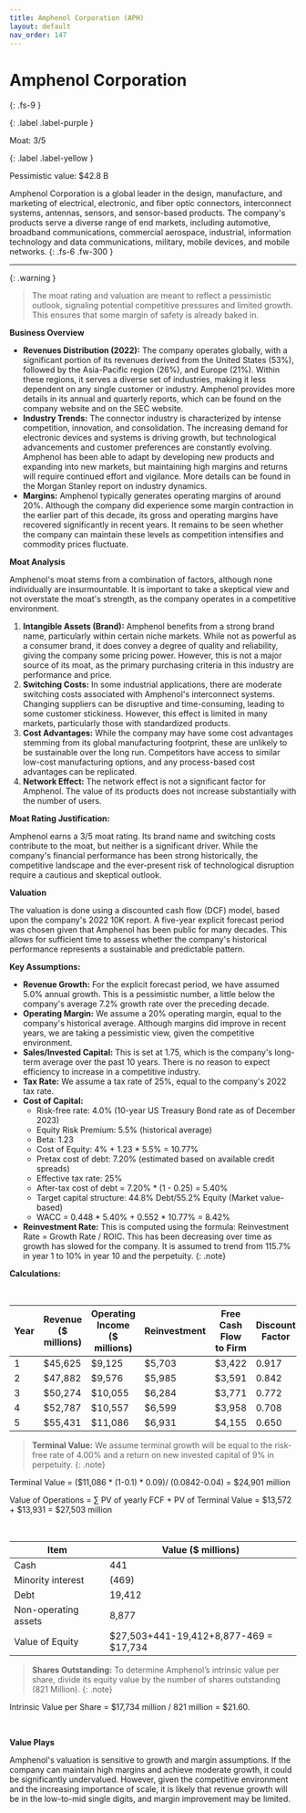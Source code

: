 ```yaml
---
title: Amphenol Corporation (APH)
layout: default
nav_order: 147
---
```


# Amphenol Corporation
{: .fs-9 }

{: .label .label-purple }

Moat: 3/5

{: .label .label-yellow }

Pessimistic value: $42.8 B

Amphenol Corporation is a global leader in the design, manufacture, and marketing of electrical, electronic, and fiber optic connectors, interconnect systems, antennas, sensors, and sensor-based products. The company's products serve a diverse range of end markets, including automotive, broadband communications, commercial aerospace, industrial, information technology and data communications, military, mobile devices, and mobile networks.
{: .fs-6 .fw-300 }

---

{: .warning } 
>The moat rating and valuation are meant to reflect a pessimistic outlook, signaling potential competitive pressures and limited growth. This ensures that some margin of safety is already baked in.

**Business Overview**

* **Revenues Distribution (2022):**  The company operates globally, with a significant portion of its revenues derived from the United States (53%), followed by the Asia-Pacific region (26%), and Europe (21%).  Within these regions, it serves a diverse set of industries, making it less dependent on any single customer or industry.  Amphenol provides more details in its annual and quarterly reports, which can be found on the company website and on the SEC website.
* **Industry Trends:** The connector industry is characterized by intense competition, innovation, and consolidation.  The increasing demand for electronic devices and systems is driving growth, but technological advancements and customer preferences are constantly evolving.  Amphenol has been able to adapt by developing new products and expanding into new markets, but maintaining high margins and returns will require continued effort and vigilance.  More details can be found in the Morgan Stanley report on industry dynamics.
* **Margins:** Amphenol typically generates operating margins of around 20%. Although the company did experience some margin contraction in the earlier part of this decade, its gross and operating margins have recovered significantly in recent years. It remains to be seen whether the company can maintain these levels as competition intensifies and commodity prices fluctuate.

**Moat Analysis**

Amphenol's moat stems from a combination of factors, although none individually are insurmountable. It is important to take a skeptical view and not overstate the moat's strength, as the company operates in a competitive environment.

1. **Intangible Assets (Brand):**  Amphenol benefits from a strong brand name, particularly within certain niche markets. While not as powerful as a consumer brand, it does convey a degree of quality and reliability, giving the company some pricing power.  However, this is not a major source of its moat, as the primary purchasing criteria in this industry are performance and price.
2. **Switching Costs:**  In some industrial applications, there are moderate switching costs associated with Amphenol's interconnect systems.  Changing suppliers can be disruptive and time-consuming, leading to some customer stickiness.  However, this effect is limited in many markets, particularly those with standardized products.
3. **Cost Advantages:** While the company may have some cost advantages stemming from its global manufacturing footprint, these are unlikely to be sustainable over the long run.  Competitors have access to similar low-cost manufacturing options, and any process-based cost advantages can be replicated.
4. **Network Effect:**  The network effect is not a significant factor for Amphenol.  The value of its products does not increase substantially with the number of users.

**Moat Rating Justification:**

Amphenol earns a 3/5 moat rating. Its brand name and switching costs contribute to the moat, but neither is a significant driver. While the company's financial performance has been strong historically, the competitive landscape and the ever-present risk of technological disruption require a cautious and skeptical outlook.

**Valuation**

The valuation is done using a discounted cash flow (DCF) model, based upon the company's 2022 10K report. A five-year explicit forecast period was chosen given that Amphenol has been public for many decades. This allows for sufficient time to assess whether the company's historical performance represents a sustainable and predictable pattern.

**Key Assumptions:**

* **Revenue Growth:**  For the explicit forecast period, we have assumed 5.0% annual growth. This is a pessimistic number, a little below the company's average 7.2% growth rate over the preceding decade.
* **Operating Margin:** We assume a 20% operating margin, equal to the company's historical average.  Although margins did improve in recent years, we are taking a pessimistic view, given the competitive environment.
* **Sales/Invested Capital:** This is set at 1.75, which is the company's long-term average over the past 10 years. There is no reason to expect efficiency to increase in a competitive industry.
* **Tax Rate:**  We assume a tax rate of 25%, equal to the company's 2022 tax rate.
* **Cost of Capital:**
    * Risk-free rate: 4.0% (10-year US Treasury Bond rate as of December 2023)
    * Equity Risk Premium: 5.5% (historical average)
    * Beta: 1.23
    * Cost of Equity: 4% + 1.23 * 5.5% = 10.77%
    * Pretax cost of debt: 7.20% (estimated based on available credit spreads)
    * Effective tax rate: 25%
    * After-tax cost of debt = 7.20% * (1 - 0.25) = 5.40%
    * Target capital structure: 44.8% Debt/55.2% Equity (Market value-based)
    * WACC = 0.448 * 5.40% + 0.552 * 10.77% = 8.42%
* **Reinvestment Rate:** This is computed using the formula: Reinvestment Rate = Growth Rate / ROIC. This has been decreasing over time as growth has slowed for the company. It is assumed to trend from 115.7% in year 1 to 10% in year 10 and the perpetuity.  {: .note}

**Calculations:**

<br>

| Year | Revenue (\$ millions) | Operating Income (\$ millions) | Reinvestment | Free Cash Flow to Firm | Discount Factor | Present Value |
|---|---|---|---|---|---|---|
| 1 | $45,625 | $9,125 | $5,703 | $3,422 | 0.917 | $3,138 |
| 2 | $47,882 | $9,576 | $5,985 | $3,591 | 0.842 | $3,023 |
| 3 | $50,274 | $10,055 | $6,284 | $3,771 | 0.772 | $2,910 |
| 4 | $52,787 | $10,557 | $6,599 | $3,958 | 0.708 | $2,802 |
| 5 | $55,431 | $11,086 | $6,931 | $4,155 | 0.650 | $2,701 |


> **Terminal Value:**  We assume terminal growth will be equal to the risk-free rate of 4.00% and a return on new invested capital of 9% in perpetuity.
> {: .note}

Terminal Value =  ($11,086 * (1-0.1) * 0.09)/ (0.0842-0.04)  = $24,901 million

Value of Operations = ∑ PV of yearly FCF + PV of Terminal Value = \$13,572 + $13,931 = $27,503 million

<br>

| Item | Value (\$ millions) |
|---|---|
| Cash | 441 |
| Minority interest | (469) |
| Debt | 19,412 |
| Non-operating assets | 8,877 |
| Value of Equity | $27,503+441-19,412+8,877-469 = $17,734 |


> **Shares Outstanding:** To determine Amphenol’s intrinsic value per share, divide its equity value by the number of shares outstanding (821 Million).
> {: .note}

Intrinsic Value per Share = $17,734 million / 821 million = $21.60.


<br>

**Value Plays**

Amphenol's valuation is sensitive to growth and margin assumptions. If the company can maintain high margins and achieve moderate growth, it could be significantly undervalued.  However, given the competitive environment and the increasing importance of scale, it is likely that revenue growth will be in the low-to-mid single digits, and margin improvement may be limited.